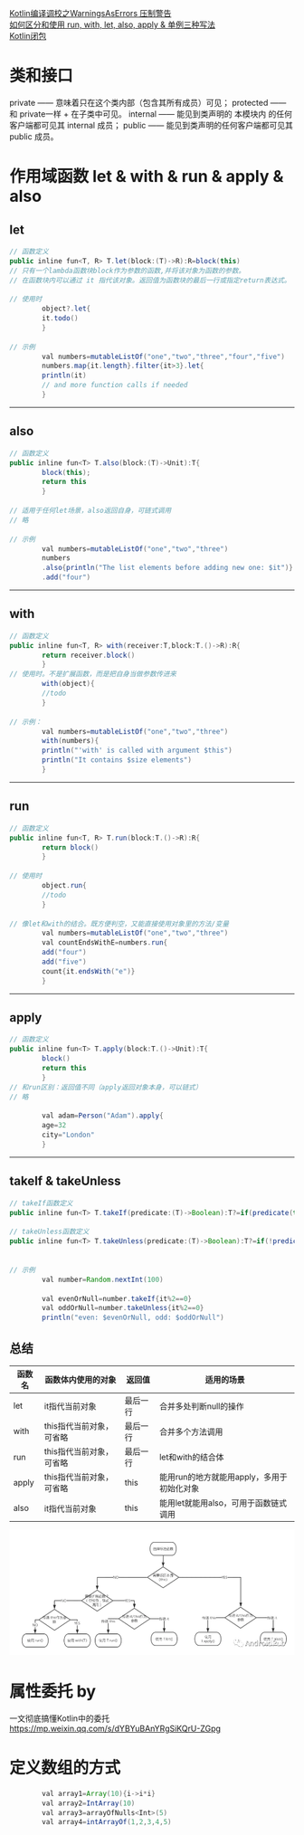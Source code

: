 [Kotlin编译调校之WarningsAsErrors 压制警告](https://droidyue.com/blog/2019/08/03/kotlinc-config-warnings-as-errors/)  
[如何区分和使用 run, with, let, also, apply & 单例三种写法](https://mp.weixin.qq.com/s/FNG_R507TFeQg3xXsY-1MQ)  
[Kotlin闭包](https://juejin.cn/post/6869643437357039623)  


# 类和接口

private —— 意味着只在这个类内部（包含其所有成员）可见； protected —— 和 private一样 + 在子类中可见。 internal —— 能见到类声明的 本模块内
的任何客户端都可见其 internal 成员； public —— 能见到类声明的任何客户端都可见其 public 成员。

# 作用域函数 let & with & run & apply & also

## let

```java
// 函数定义
public inline fun<T, R> T.let(block:(T)->R):R=block(this)
// 只有一个lambda函数块block作为参数的函数,并将该对象为函数的参数。
// 在函数块内可以通过 it 指代该对象。返回值为函数块的最后一行或指定return表达式。

// 使用时
        object?.let{
        it.todo()
        }

// 示例
        val numbers=mutableListOf("one","two","three","four","five")
        numbers.map{it.length}.filter{it>3}.let{
        println(it)
        // and more function calls if needed
        }
```

---

## also

```java
// 函数定义
public inline fun<T> T.also(block:(T)->Unit):T{
        block(this);
        return this
        }

// 适用于任何let场景，also返回自身，可链式调用
// 略

// 示例
        val numbers=mutableListOf("one","two","three")
        numbers
        .also{println("The list elements before adding new one: $it")}
        .add("four")
```

---

## with

```java
// 函数定义
public inline fun<T, R> with(receiver:T,block:T.()->R):R{
        return receiver.block()
        }
// 使用时。不是扩展函数，而是把自身当做参数传进来
        with(object){
        //todo
        }

// 示例：
        val numbers=mutableListOf("one","two","three")
        with(numbers){
        println("'with' is called with argument $this")
        println("It contains $size elements")
        }
```

---

## run

```java
// 函数定义
public inline fun<T, R> T.run(block:T.()->R):R{
        return block()
        }

// 使用时
        object.run{
        //todo
        }

// 像let和with的结合。既方便判空，又能直接使用对象里的方法/变量
        val numbers=mutableListOf("one","two","three")
        val countEndsWithE=numbers.run{
        add("four")
        add("five")
        count{it.endsWith("e")}
        }
```

---

## apply

```java
// 函数定义
public inline fun<T> T.apply(block:T.()->Unit):T{
        block()
        return this
        }
// 和run区别：返回值不同（apply返回对象本身，可以链式）
// 略

        val adam=Person("Adam").apply{
        age=32
        city="London"
        }
```

---

## takeIf & takeUnless

```java
// takeIf函数定义
public inline fun<T> T.takeIf(predicate:(T)->Boolean):T?=if(predicate(this))this else null

// takeUnless函数定义
public inline fun<T> T.takeUnless(predicate:(T)->Boolean):T?=if(!predicate(this))this else null


// 示例
        val number=Random.nextInt(100)

        val evenOrNull=number.takeIf{it%2==0}
        val oddOrNull=number.takeUnless{it%2==0}
        println("even: $evenOrNull, odd: $oddOrNull")
```

## 总结

| 函数名  | 函数体内使用的对象        | 返回值  | 适用的场景                             |
| ------ | ---------------------  | ------ | ------------------------------------ |
| let    | it指代当前对象           | 最后一行 | 合并多处判断null的操作                  |
| with   | this指代当前对象，可省略  | 最后一行 | 合并多个方法调用                        |
| run    | this指代当前对象，可省略  | 最后一行 | let和with的结合体                      |
| apply  | this指代当前对象，可省略  | this    | 能用run的地方就能用apply，多用于初始化对象 |
| also   | it指代当前对象           | this    | 能用let就能用also，可用于函数链式调用     |

![kotlin作用域函数](../../../../../../../../experience/kotlin作用域函数.png)

# 属性委托 by

一文彻底搞懂Kotlin中的委托
https://mp.weixin.qq.com/s/dYBYuBAnYRgSiKQrU-ZGpg

# 定义数组的方式

```java
        val array1=Array(10){i->i*i}
        val array2=IntArray(10)
        val array3=arrayOfNulls<Int>(5)
        val array4=intArrayOf(1,2,3,4,5)
```
   